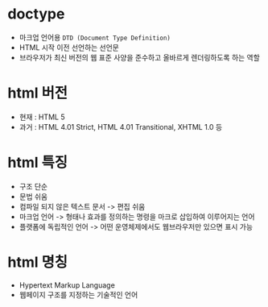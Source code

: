 # doctype
- 마크업 언어용 `DTD (Document Type Definition)`
- HTML 시작 이전 선언하는 선언문
- 브라우저가 최신 버전의 웹 표준 사양을 준수하고 올바르게 렌더링하도록 하는 역할
# html 버전
- 현재 : HTML 5
- 과거 : HTML 4.01 Strict, HTML 4.01 Transitional, XHTML 1.0 등
# html 특징
- 구조 단순
- 문법 쉬움
- 컴파일 되지 않은 텍스트 문서 -> 편집 쉬움
- 마크업 언어 -> 형태나 효과를 정의하는 명령을 마크로 삽입하여 이루어지는 언어
- 플랫폼에 독립적인 언어 -> 어떤 운영체제에서도 웹브라우저만 있으면 표시 가능
# html 명칭
- Hypertext Markup Language
- 웹페이지 구조를 지정하는 기술적인 언어
